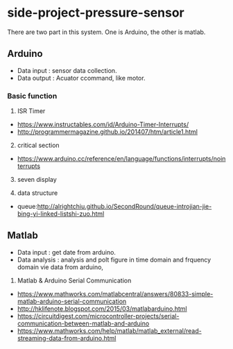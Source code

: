 # side-project-pressure-sensor
There are two part in this system. One is Arduino, the other is matlab.

## Arduino
* Data input : sensor data collection.
* Data output : Acuator ccommand, like motor.

### Basic function
1. ISR Timer
* https://www.instructables.com/id/Arduino-Timer-Interrupts/
* http://programmermagazine.github.io/201407/htm/article1.html

2. critical section
* https://www.arduino.cc/reference/en/language/functions/interrupts/nointerrupts

3. seven display

4. data structure
* queue:http://alrightchiu.github.io/SecondRound/queue-introjian-jie-bing-yi-linked-listshi-zuo.html

## Matlab
* Data input : get date from arduino.
* Data analysis : analysis and polt figure in time domain and frquency domain vie data from arduino, 

1. Matlab & Arduino Serial Communication
* https://www.mathworks.com/matlabcentral/answers/80833-simple-matlab-arduino-serial-communication
* http://hklifenote.blogspot.com/2015/03/matlabarduino.html
* https://circuitdigest.com/microcontroller-projects/serial-communication-between-matlab-and-arduino
* https://www.mathworks.com/help/matlab/matlab_external/read-streaming-data-from-arduino.html

## 

